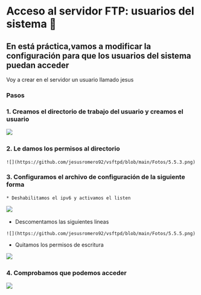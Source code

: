 # Acceso al servidor FTP: usuarios del sistema 📄
## En está práctica,vamos a modificar la configuración para que los usuarios del sistema puedan acceder

Voy a crear en el servidor un usuario llamado jesus

### Pasos

### 1. Creamos el directorio de trabajo del usuario y creamos el usuario

   ![](https://github.com/jesusromero92/vsftpd/blob/main/Fotos/5.5.2.png)

### 2. Le damos los permisos al directorio
    
    ![](https://github.com/jesusromero92/vsftpd/blob/main/Fotos/5.5.3.png)
    

### 3. Configuramos el archivo de configuración de la siguiente forma

    * Deshabilitamos el ipv6 y activamos el listen
    
   ![](https://github.com/jesusromero92/vsftpd/blob/main/Fotos/5.5.4.png)
   
   * Descomentamos las siguientes lineas
    
    ![](https://github.com/jesusromero92/vsftpd/blob/main/Fotos/5.5.5.png)
    
   * Quitamos los permisos de escritura
   
   ![](https://github.com/jesusromero92/vsftpd/blob/main/Fotos/5.5.6.png)

### 4. Comprobamos que podemos acceder

![](https://github.com/jesusromero92/vsftpd/blob/main/Fotos/5.5.7.png)


